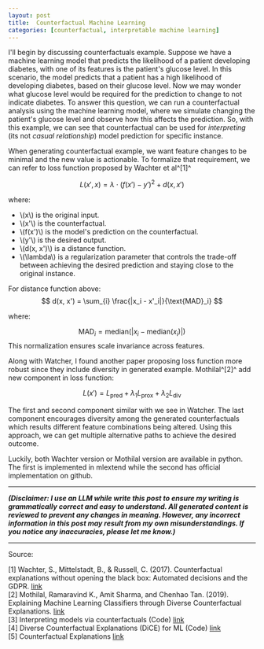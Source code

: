 ```yaml
---
layout: post
title:  Counterfactual Machine Learning
categories: [counterfactual, interpretable machine learning]
---
```


I'll begin by discussing counterfactuals example. Suppose we have a machine learning model that predicts the likelihood of a patient developing diabetes, with one of its features is the patient's glucose level. In this scenario, the model predicts that a patient has a high likelihood of developing diabetes, based on their glucose level. Now we may wonder what glucose level would be required for the prediction to change to not indicate diabetes. To answer this question, we can run a counterfactual analysis using the machine learning model, where we simulate changing the patient's glucose level and observe how this affects the prediction.
So, with this example, we can see that counterfactual can be used for *interpreting* (its not *casual relationship*) model prediction for specific instance.

When generating counterfactual example, we want feature changes to be minimal and the new value is actionable. To formalize that requirement, we can refer to loss function proposed by Wachter et al^[1]^

$$
L(x', x) = \lambda \cdot (f(x') - y')^2 + d(x, x')
$$

where:

- \\(x\\) is the original input.
- \\(x'\\) is the counterfactual.
- \\(f(x')\\) is the model's prediction on the counterfactual.
- \\(y'\\) is the desired output.
- \\(d(x, x')\\) is a distance function.
- \\(\lambda\\) is a regularization parameter that controls the trade-off between achieving the desired prediction and staying close to the original instance.

For distance function above:  
$$
d(x, x') = \sum_{i} \frac{|x_i - x'_i|}{\text{MAD}_i}
$$

where:

$$
\text{MAD}_i = \text{median}(|x_i - \text{median}(x_i)|)
$$
This normalization ensures scale invariance across features.

Along with Watcher, I found another paper proposing loss function more robust since they include diversity in generated example. Mothilal^[2]^ add new component in loss function:

$$
L(x') = L_{\text{pred}} + \lambda_1 L_{\text{prox}} + \lambda_2 L_{\text{div}}
$$

The first and second component similar with we see in Watcher. The last component encourages diversity among the generated counterfactuals which results different feature combinations being altered. Using this approach, we can get multiple alternative paths to achieve the desired outcome.

Luckily, both Wachter version or Mothilal version are available in python. The first is implemented in mlextend while the second has official implementation on github.

---

***(Disclaimer: I use an LLM while write this post to ensure my writing is grammatically correct and easy to understand. All generated content is reviewed to prevent any changes in meaning. However, any incorrect information in this post may result from my own misunderstandings. If you notice any inaccuracies, please let me know.)***

---
Source:

[1] Wachter, S., Mittelstadt, B., & Russell, C. (2017). Counterfactual explanations without opening the black box: Automated decisions and the GDPR. [link](https://arxiv.org/abs/1711.00399)  
[2] Mothilal, Ramaravind K., Amit Sharma, and Chenhao Tan. (2019). Explaining Machine Learning Classifiers through Diverse Counterfactual Explanations. [link](https://arxiv.org/pdf/1905.07697)  
[3] Interpreting models via counterfactuals (Code) [link](https://rasbt.github.io/mlxtend/user_guide/evaluate/create_counterfactual/)  
[4] Diverse Counterfactual Explanations (DiCE) for ML (Code) [link](https://github.com/interpretml/DiCE)  
[5] Counterfactual Explanations [link](https://christophm.github.io/interpretable-ml-book/counterfactual.html)
